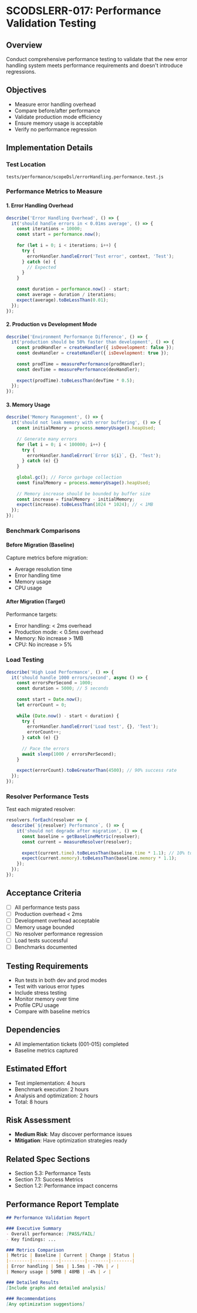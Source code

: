 # SCODSLERR-017: Performance Validation Testing

## Overview
Conduct comprehensive performance testing to validate that the new error handling system meets performance requirements and doesn't introduce regressions.

## Objectives
- Measure error handling overhead
- Compare before/after performance
- Validate production mode efficiency
- Ensure memory usage is acceptable
- Verify no performance regression

## Implementation Details

### Test Location
`tests/performance/scopeDsl/errorHandling.performance.test.js`

### Performance Metrics to Measure

#### 1. Error Handling Overhead
```javascript
describe('Error Handling Overhead', () => {
  it('should handle errors in < 0.01ms average', () => {
    const iterations = 10000;
    const start = performance.now();
    
    for (let i = 0; i < iterations; i++) {
      try {
        errorHandler.handleError('Test error', context, 'Test');
      } catch (e) {
        // Expected
      }
    }
    
    const duration = performance.now() - start;
    const average = duration / iterations;
    expect(average).toBeLessThan(0.01);
  });
});
```

#### 2. Production vs Development Mode
```javascript
describe('Environment Performance Difference', () => {
  it('production should be 50% faster than development', () => {
    const prodHandler = createHandler({ isDevelopment: false });
    const devHandler = createHandler({ isDevelopment: true });
    
    const prodTime = measurePerformance(prodHandler);
    const devTime = measurePerformance(devHandler);
    
    expect(prodTime).toBeLessThan(devTime * 0.5);
  });
});
```

#### 3. Memory Usage
```javascript
describe('Memory Management', () => {
  it('should not leak memory with error buffering', () => {
    const initialMemory = process.memoryUsage().heapUsed;
    
    // Generate many errors
    for (let i = 0; i < 100000; i++) {
      try {
        errorHandler.handleError(`Error ${i}`, {}, 'Test');
      } catch (e) {}
    }
    
    global.gc(); // Force garbage collection
    const finalMemory = process.memoryUsage().heapUsed;
    
    // Memory increase should be bounded by buffer size
    const increase = finalMemory - initialMemory;
    expect(increase).toBeLessThan(1024 * 1024); // < 1MB
  });
});
```

### Benchmark Comparisons

#### Before Migration (Baseline)
Capture metrics before migration:
- Average resolution time
- Error handling time
- Memory usage
- CPU usage

#### After Migration (Target)
Performance targets:
- Error handling: < 2ms overhead
- Production mode: < 0.5ms overhead
- Memory: No increase > 1MB
- CPU: No increase > 5%

### Load Testing
```javascript
describe('High Load Performance', () => {
  it('should handle 1000 errors/second', async () => {
    const errorsPerSecond = 1000;
    const duration = 5000; // 5 seconds
    
    const start = Date.now();
    let errorCount = 0;
    
    while (Date.now() - start < duration) {
      try {
        errorHandler.handleError('Load test', {}, 'Test');
        errorCount++;
      } catch (e) {}
      
      // Pace the errors
      await sleep(1000 / errorsPerSecond);
    }
    
    expect(errorCount).toBeGreaterThan(4500); // 90% success rate
  });
});
```

### Resolver Performance Tests
Test each migrated resolver:
```javascript
resolvers.forEach(resolver => {
  describe(`${resolver} Performance`, () => {
    it('should not degrade after migration', () => {
      const baseline = getBaselineMetric(resolver);
      const current = measureResolver(resolver);
      
      expect(current.time).toBeLessThan(baseline.time * 1.1); // 10% tolerance
      expect(current.memory).toBeLessThan(baseline.memory * 1.1);
    });
  });
});
```

## Acceptance Criteria
- [ ] All performance tests pass
- [ ] Production overhead < 2ms
- [ ] Development overhead acceptable
- [ ] Memory usage bounded
- [ ] No resolver performance regression
- [ ] Load tests successful
- [ ] Benchmarks documented

## Testing Requirements
- Run tests in both dev and prod modes
- Test with various error types
- Include stress testing
- Monitor memory over time
- Profile CPU usage
- Compare with baseline metrics

## Dependencies
- All implementation tickets (001-015) completed
- Baseline metrics captured

## Estimated Effort
- Test implementation: 4 hours
- Benchmark execution: 2 hours
- Analysis and optimization: 2 hours
- Total: 8 hours

## Risk Assessment
- **Medium Risk**: May discover performance issues
- **Mitigation**: Have optimization strategies ready

## Related Spec Sections
- Section 5.3: Performance Tests
- Section 7.1: Success Metrics
- Section 1.2: Performance impact concerns

## Performance Report Template
```markdown
## Performance Validation Report

### Executive Summary
- Overall performance: [PASS/FAIL]
- Key findings: ...

### Metrics Comparison
| Metric | Baseline | Current | Change | Status |
|--------|----------|---------|--------|--------|
| Error handling | 5ms | 1.5ms | -70% | ✓ |
| Memory usage | 50MB | 48MB | -4% | ✓ |

### Detailed Results
[Include graphs and detailed analysis]

### Recommendations
[Any optimization suggestions]
```